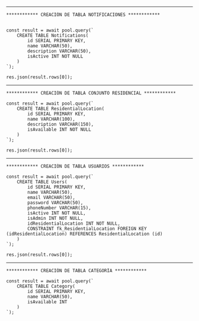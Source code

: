 

---------------------------------------------------------------------------------------

    ************ CREACIÓN DE TABLA NOTIFICACIONES ************  


    const result = await pool.query(`
        CREATE TABLE Notifications(
            id SERIAL PRIMARY KEY,
            name VARCHAR(50),
            description VARCHAR(50),
            isActive INT NOT NULL
        )
    `);

    res.json(result.rows[0]);


---------------------------------------------------------------------------------------

    ************ CREACIÓN DE TABLA CONJUNTO RESIDENCIAL ************  

    const result = await pool.query(`
        CREATE TABLE ResidentialLocation(
            id SERIAL PRIMARY KEY,
            name VARCHAR(100),
            description VARCHAR(150),
            isAvailable INT NOT NULL
        )
    `);

    res.json(result.rows[0]);


---------------------------------------------------------------------------------------

    ************ CREACIÓN DE TABLA USUARIOS ************  

    const result = await pool.query(`
        CREATE TABLE Users(
            id SERIAL PRIMARY KEY,
            name VARCHAR(50),
            email VARCHAR(50),
            password VARCHAR(50),
            phoneNumber VARCHAR(15),
            isActive INT NOT NULL,
            isAdmin INT NOT NULL,
            idResidentialLocation INT NOT NULL,
            CONSTRAINT fk_ResidentialLocation FOREIGN KEY (idResidentialLocation) REFERENCES ResidentialLocation (id)
        )
    `);

    res.json(result.rows[0]);


---------------------------------------------------------------------------------------

    ************ CREACIÓN DE TABLA CATEGORÍA ************  

    const result = await pool.query(`
        CREATE TABLE Category(
            id SERIAL PRIMARY KEY,
            name VARCHAR(50),
            isAvailable INT
        )
    `);